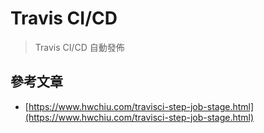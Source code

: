 # Travis CI/CD 

> Travis CI/CD 自動發佈

## 參考文章

- [https://www.hwchiu.com/travisci-step-job-stage.html](https://www.hwchiu.com/travisci-step-job-stage.html)